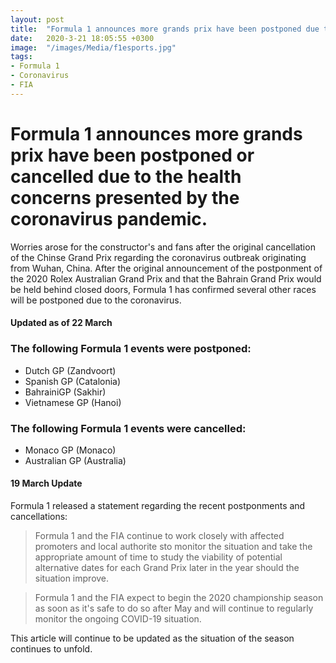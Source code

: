 ```yaml
---
layout: post
title:  "Formula 1 announces more grands prix have been postponed due to coronavirus"
date:   2020-3-21 18:05:55 +0300
image:  "/images/Media/f1esports.jpg"
tags:   
- Formula 1
- Coronavirus
- FIA
---
```


# Formula 1 announces more grands prix have been postponed or cancelled due to the health concerns presented by the coronavirus pandemic.

Worries arose for the constructor's and fans after the original cancellation of the Chinse Grand Prix regarding the coronavirus outbreak
originating from Wuhan, China. After the original announcement of the postponment of the 2020 Rolex Australian Grand Prix and that the Bahrain Grand Prix would be held behind closed doors,
Formula 1 has confirmed several other races will be postponed due to the coronavirus.


#### Updated as of 22 March

### The following Formula 1 events were postponed:
- Dutch GP (Zandvoort)
- Spanish GP (Catalonia)
- BahrainiGP (Sakhir)
- Vietnamese GP (Hanoi)

### The following Formula 1 events were cancelled:
- Monaco GP (Monaco)
- Australian GP (Australia)

#### 19 March Update
Formula 1 released a statement regarding the recent postponments and cancellations:
> Formula 1 and the FIA continue to work closely with affected promoters and local authorite sto monitor the situation and take the appropriate amount of time to study the viability of potential alternative dates for each Grand Prix later in the year should the situation improve.

> Formula 1 and the FIA expect to begin the 2020 championship season as soon as it's safe to do so after May and will continue to regularly monitor the ongoing COVID-19 situation.



This article will continue to be updated as the situation of the season continues to unfold.
